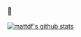 ### 👋

[![mattdf's github stats](https://github-readme-stats.vercel.app/api?username=mattdf&count_private=true&show_icons=true&theme=github_dark)](https://github.com/mattdf)

<!--
**mattdf/mattdf** is a ✨ _special_ ✨ repository because its `README.md` (this file) appears on your GitHub profile.

Here are some ideas to get you started:

- 🔭 I’m currently working on ...
- 🌱 I’m currently learning ...
- 👯 I’m looking to collaborate on ...
- 🤔 I’m looking for help with ...
- 💬 Ask me about ...
- 📫 How to reach me: ...
- 😄 Pronouns: ...
- ⚡ Fun fact: ...
-->
